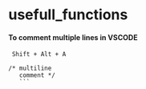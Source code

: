 # usefull_functions

 #### To comment multiple lines in VSCODE

 ```
  Shift + Alt + A
  
 /* multiline
    comment */
    ```
